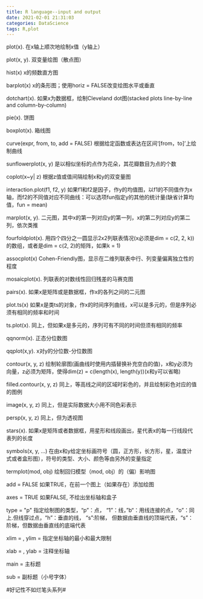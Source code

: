 ```yaml
---
title: R language--input and output
date: 2021-02-01 21:31:03
categories: DataScience
tags: R,plot
---
```


plot(x).   在x轴上顺次地绘制x值（y轴上）

plot(x, y).   双变量绘图（散点图）

hist(x)    x的频数直方图

barplot(x)    x的条形图；使用horiz = FALSE改变绘图水平或垂直

dotchart(x).   如果x为数据框，绘制Cleveland dot图(stacked plots line-by-line and column-by-column)

pie(x).   饼图

boxplot(x).   箱线图

curve(expr, from, to, add = FALSE)    根据给定函数或表达在区间‘[from，to]’上绘制曲线

sunflowerplot(x, y)    是以相似坐标的点作为花朵，其花瓣数目为点的个数

coplot(x~y| z)    根据z值或值间隔绘制x和y的双变量图

interaction.plot(f1, f2, y)    如果f1和f2是因子，作y的均值图，以f1的不同值作为x轴，而f2的不同值对应不同曲线：可以选项fun指定y的其他的统计量(缺省计算均值，fun = mean)

marplot(x, y).   二元图，其中x的第一列对应y的第一列，x的第二列对应y的第二列，依次类推

fourfoldplot(x).   用四个四分之一圆显示2x2列联表情况(x必须是dim = c(2, 2, k))的数组，或者是dim = c(2, 2)的矩阵，如果k = 1)

assocplot(x)    Cohen-Friendly图，显示在二维列联表中行、列变量偏离独立性的程度

mosaicplot(x).   列联表的对数线性回归残差的马赛克图

pairs(x).   如果x是矩阵或是数据框，作x的各列之间的二元图

plot.ts(x)    如果x是类ts的对象，作x的时间序列曲线，x可以是多元的，但是序列必须有相同的频率和时间

ts.plot(x).   同上，但如果x是多元的，序列可有不同的时间但须有相同的频率

qqnorm(x).   正态分位数图

qqplot(x,y).    x对y的分位数-分位数图

contour(x, y, z)    绘制轮廓图(画曲线时使用内插替换补充空白的值)，x和y必须为向量，z必须为矩阵，使得dim(z) = c(length(x), length(y))(x和y可以省略)

filled.contour(x, y, z)    同上，等高线之间的区域时彩色的，并且绘制彩色对应的值的图例

image(x, y, z)    同上，但是实际数据大小用不同色彩表示

persp(x, y, z)    同上，但为透视图

stars(x).   如果x是矩阵或者数据框，用星形和线段画出，星代表x的每一行线段代表列的长度

symbols(x, y, ...)    在由x和y给定坐标画符号（圆，正方形，长方形，星，温度计式或者盒形图），符号的类型、大小、颜色等由另外的变量指定

termplot(mod, obj)    绘制回归模型（mod, obj）的（偏）影响图

add = FALSE   如果TRUE，在前一个图上（如果存在）添加绘图

axes = TRUE  如果FALSE, 不绘出坐标轴和盒子

type = "p"  指定绘制图的类型，“p”：点， “1”：线，”b“：用线连接的点，“o”：同上.但线穿过点，“h”：垂直的线， “s”:阶梯， 但数据由垂直线的顶端代表，“s”：阶梯，但数据由垂直线的底端代表

xlim = , ylim = 指定坐标轴的最小和最大限制

xlab = , ylab = 注释坐标轴

main = 主标题

sub =  副标题（小号字体）

#好记性不如烂笔头系列#